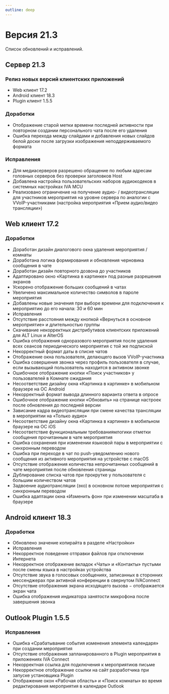 ```yaml
---
outline: deep
---
```


# Версия 21.3

Список обновлений и исправлений.

## Сервер 21.3

### Релиз новых версий клиентских приложений

- <Badge type="tip" text="RELEASE" /> Web клиент 17.2
- <Badge type="tip" text="RELEASE" /> Android клиент 18.3
- <Badge type="tip" text="RELEASE" /> Plugin клиент 1.5.5

### Доработки

- Отображение старой метки времени последней активности при повторном создании персонального чата после его удаления
- Ошибка перехода между слайдами и добавления новых слайдов белой доски после загрузки изображения неподдерживаемого формата

### Исправления

- Для медиасерверов разрешено обращение по любым адресам головных серверов без проверки заголовков Host
- Добавлена настройка пользовательских наборов аудиокодеков в системных настройках IVA MCU
- Реализовано ограничение на получение аудио- / видеотрансляции для участников мероприятия на уровне сервера по аналогии с VVoIP-участниками (настройка мероприятия «Прием аудио/видео трансляции»)

## Web клиент 17.2

### Доработки

- <Badge type="tip" text="NEW" /> Доработан дизайн диалогового окна удаления мероприятия / комнаты
- <Badge type="tip" text="NEW" /> Доработана логика формирования и обновления черновика сообщения в чате
- <Badge type="tip" text="NEW" /> Доработан дизайн повторного дозвона до участников
- <Badge type="tip" text="NEW" /> Адаптировано окно «Картинка в картинке» под разные разрешения экранов
- <Badge type="tip" text="NEW" /> Ускорено отображение больших сообщений в чатах
- <Badge type="tip" text="NEW" /> Увеличено максимальное количество символов в пароле мероприятия
- <Badge type="tip" text="NEW" /> Добавлены новые значения при выборе времени для подключения к мероприятию до его начала: 30 и 60 мин
- <Badge type="tip" text="NEW" /> Исправления
- <Badge type="tip" text="NEW" /> Отсутствие расстояния между кнопкой «Вернуться в основное мероприятие» и длительностью группы
- <Badge type="tip" text="NEW" /> Скачивание некорректных дистрибутивов клиентских приложений для ALT Linux и AlterOS
- <Badge type="tip" text="NEW" /> Ошибка отображения одноразового мероприятия после удаления всех сеансов периодического мероприятия с той же подпиской
- <Badge type="tip" text="NEW" /> Некорректный формат даты в списке чатов
- <Badge type="tip" text="NEW" /> Отображение окна пользователя, делающего вызов VVoIP-участника
- <Badge type="tip" text="NEW" /> Ошибка совершения звонка через профиль пользователя в случае, если вызывающий пользователь находится в активном звонке
- <Badge type="info" text="FIX" /> Ошибочное отображение кнопки «Поиск участников» у пользователей в Комнате ожидания
- <Badge type="info" text="FIX" /> Несоответствие дизайну окна «Картинка в картинке» в мобильном браузере на ОС Android
- <Badge type="info" text="FIX" /> Некорректный формат вывода длинного варианта ответа в опросе
- <Badge type="info" text="FIX" /> Ошибочное отображение кнопки «Обновить» на странице настроек после обновления до последней версии
- <Badge type="info" text="FIX" /> Зависание кадра видеотрансляции при смене качества трансляции в мероприятии на «Только аудио»
- <Badge type="info" text="FIX" /> Несоответствие дизайну окна «Картинка в картинке» в мобильном браузере на ОС iOS
- <Badge type="info" text="FIX" /> Несоответствие функциональным требованиямлогики отметки сообщения прочитанным в чате мероприятия
- <Badge type="info" text="FIX" /> Ошибка сохранения при изменении языковой пары в мероприятии с синхронным переводом
- <Badge type="info" text="FIX" /> Ошибка при переходе в чат по push-уведомлению нового сообщения из активного мероприятия на устройстве с macOS
- <Badge type="info" text="FIX" /> Отсутствие отображения количества непрочитанных сообщений в чате мероприятия после обновления страницы
- <Badge type="info" text="FIX" /> Дублирование списка чатов при прокрутке у пользователя с большим количеством чатов
- <Badge type="info" text="FIX" /> Задвоение аудиотрансляции (эхо) в основном потоке мероприятия с синхронным переводом
- <Badge type="info" text="FIX" /> Ошибка адаптации окна «Изменить фон» при изменении масштаба в браузере

## Android клиент 18.3

### Доработки

- <Badge type="tip" text="NEW" /> Обновлено значение копирайта в разделе «Настройки»
- <Badge type="tip" text="NEW" /> Исправления
- <Badge type="tip" text="NEW" /> Некорректное поведение отправки файлов при отключении Интернета
- <Badge type="tip" text="NEW" /> Некорректное отображение вкладок «Чаты» и «Контакты» пустыми после смены языка в настройках устройства
- <Badge type="tip" text="NEW" /> Отсутствие звука в голосовых сообщениях, записанных в сторонних мессенджерах при активной конференции в свернутом IVAConnect
- <Badge type="info" text="FIX" />Отсутствие отображения экрана исходящего вызова − отображается экран чата
- <Badge type="info" text="FIX" /> Ошибка отображения индикатора занятости микрофона после завершения звонка

## Outlook Plugin 1.5.5

### Исправления

- <Badge type="info" text="FIX" /> Ошибка «Срабатывание события изменения элемента календаря» при создании мероприятия
- <Badge type="info" text="FIX" /> Отсутствие отображения запланированного в Plugin мероприятия в приложениях IVA Connect
- <Badge type="info" text="FIX" /> Некорректная ссылка для подключения к мероприятиюв письме
- <Badge type="info" text="FIX" /> Некорректное отображение ссылки на сайт разработчика при запуске установщика Plugin
- <Badge type="info" text="FIX" /> Отображение окон «Рабочая область» и «Поиск комнаты» во время редактирования мероприятия в календаре Outlook
